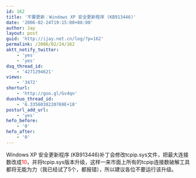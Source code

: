```yaml
---
id: 162
title: '不要更新：Windows XP 安全更新程序 (KB913446)'
date: '2006-02-24T19:15:00+08:00'
author: Jay
layout: post
guid: 'http://ijay.net.cn/log/?p=162'
permalink: /2006/02/24/162
aktt_notify_twitter:
    - 'yes'
    - 'yes'
dsq_thread_id:
    - '4271294621'
views:
    - '3472'
shorturl:
    - 'http://goo.gl/Gv4qn'
duoshuo_thread_id:
    - '6.3356038220769E+18'
posturl_add_url:
    - 'yes'
hefo_before:
    - '0'
hefo_after:
    - '0'
---
```


Windows XP 安全更新程序 (KB913446)补丁会修改tcpip.sys文件，把最大连接数改成<span style="color: #ff0000;">10</span>，并将tcpip.sys版本升级，这样一来市面上所有的tcpip连接数破解工具都将无能为力（我已经试了5个，都报错），所以建议各位不要运行该升级。